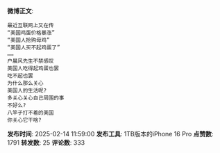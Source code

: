 **微博正文**: 
```
最近互联网上又在传
“美国鸡蛋价格暴涨”
“美国人抢购母鸡”
“美国人买不起鸡蛋了”
……
户晨风先生不禁感叹
美国人吃得起鸡蛋也罢
吃不起也罢
为什么那么关心
美国人的生活呢?
多关心关心自己周围的事
不好么?
八竿子打不着的美国
你关心它干啥?
```
**发布时间**: 2025-02-14 11:59:00
**发布工具**: 1TB版本的iPhone 16 Pro
**点赞数**: 1791
**转发数**: 25
**评论数**: 333
